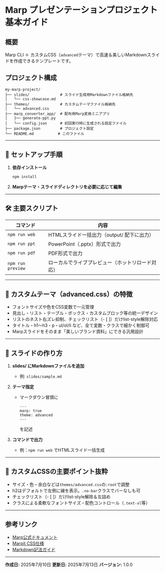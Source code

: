 # Marp プレゼンテーションプロジェクト 基本ガイド

## 概要

Marp CLI ＋ カスタムCSS（`advanced`テーマ）で高速＆美しいMarkdownスライドを作成できるテンプレートです。

## プロジェクト構成

```
my-marp-project/
├── slides/              # スライド生成用Markdownファイル格納先
│   └── css-showcase.md  
├── themes/              # カスタムテーマファイル格納先
│   └── advanced.css
├── marp_converter_app/  # 配布用Marp変換ミニアプリ
│   ├── generate-ppt.py
│   └── config.json      # 初回実行時に生成される設定ファイル
├── package.json         # プロジェクト設定
└── README.md           # このファイル
```

---

## 🚀 セットアップ手順

1. **依存インストール**
    ```sh
    npm install
    ```

2. **Marpテーマ・スライドディレクトリを必要に応じて編集**

---

## 🛠️ 主要スクリプト

| コマンド                   | 内容                                                    |
| -------------------------- | ------------------------------------------------------- |
| `npm run web`              | HTMLスライド一括出力（output/ 配下に出力）             |
| `npm run ppt`              | PowerPoint（.pptx）形式で出力                          |
| `npm run pdf`              | PDF形式で出力                                           |
| `npm run preview`          | ローカルでライブプレビュー（ホットリロード対応）        |

---

## 🎨 カスタムテーマ（advanced.css）の特徴

- フォントサイズや色をCSS変数で一元管理
- 見出し・リスト・テーブル・ボックス・カスタムブロック等の統一デザイン
- リストのネスト右ズレ抑制、チェックリスト（- [ ]）だけlist-style解除対応
- タイトル・h1～h3・p・ul/ol/li など、全て変数・クラスで細かく制御可
- Marpスライドをそのまま「美しいブランド資料」にできる汎用設計

---

## 📝 スライドの作り方

1. **slides/ にMarkdownファイルを追加**
    - 例: `slides/sample.md`

2. **テーマ指定**
    - マークダウン冒頭に  
      ```
      ---
      marp: true
      theme: advanced
      ---
      ```
      を記述

3. **コマンドで出力**
    - 例：`npm run web` でHTMLスライド一括生成

---

## 📐 カスタムCSSの主要ポイント抜粋

- サイズ・色・余白などは`themes/advanced.css`の`:root`で調整
- h2はデフォルトで左側に線を表示。`.no-bar`クラスでバーなしも可
- チェックリスト（- [ ]）だけlist-style解除＆左詰め
- クラスによる柔軟なフォントサイズ・配色コントロール（`.text-xl`等）

---

## 参考リンク

- [Marp公式ドキュメント](https://marp.app/)
- [Marpit CSS仕様](https://marpit.marp.app/theme-css)
- [Markdown記法ガイド](https://www.markdownguide.org/)

---

**作成日:** 2025年7月10日
**更新日:** 2025年7月13日
**バージョン:** 1.0.0